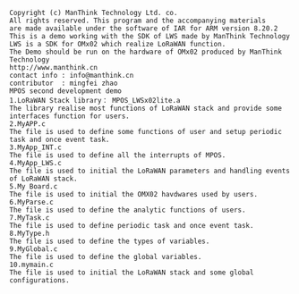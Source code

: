 
    Copyright (c) ManThink Technology Ltd. co.
    All rights reserved. This program and the accompanying materials
    are made available under the software of IAR for ARM version 8.20.2
    This is a demo working with the SDK of LWS made by ManThink Technology
    LWS is a SDK for OMx02 which realize LoRaWAN function.
    The Demo should be run on the hardware of OMx02 produced by ManThink Technology
    http://www.manthink.cn
    contact info : info@manthink.cn
    contributor  : mingfei zhao
    MPOS second development demo
    1.LoRaWAN Stack library： MPOS_LWSx02lite.a
    The library realise most functions of LoRaWAN stack and provide some interfaces function for users.
    2.MyAPP.c
    The file is used to define some functions of user and setup periodic task and once event task.
    3.MyApp_INT.c
    The file is used to define all the interrupts of MPOS.
    4.MyApp_LWS.c
    The file is used to initial the LoRaWAN parameters and handling events of LoRaWAN stack.
    5.My Board.c
    The file is used to initial the OMX02 havdwares used by users.
    6.MyParse.c
    The file is used to define the analytic functions of users.
    7.MyTask.c
    The file is used to define periodic task and once event task.
    8.MyType.h
    The file is used to define the types of variables.
    9.MyGlobal.c
    The file is used to define the global variables.
    10.mymain.c
    The file is used to initial the LoRaWAN stack and some global configurations.
